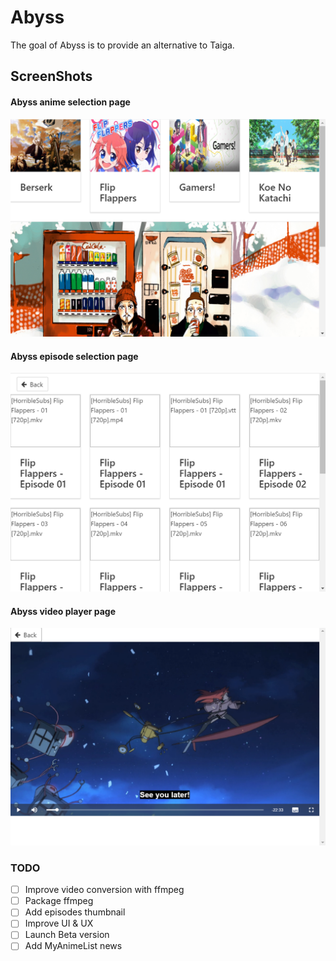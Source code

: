 # Abyss

The goal of Abyss is to provide an alternative to Taiga.

## ScreenShots

#### Abyss anime selection page

![alt text](https://github.com/SSebigo/abyss/blob/master/screenshots/abyss_home.PNG)

#### Abyss episode selection page

![alt text](https://github.com/SSebigo/abyss/blob/master/screenshots/abyss_episode_selection.PNG)

#### Abyss video player page

![alt text](https://github.com/SSebigo/abyss/blob/master/screenshots/abyss_player.PNG)

### TODO

- [ ] Improve video conversion with ffmpeg
- [ ] Package ffmpeg
- [ ] Add episodes thumbnail
- [ ] Improve UI & UX
- [ ] Launch Beta version
- [ ] Add MyAnimeList news
